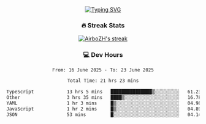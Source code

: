 
<div align="center">
  <a href="https://git.io/typing-svg"><img src="https://readme-typing-svg.demolab.com?font=Fira+Code&size=30&pause=1000&color=33F7F5&center=true&vCenter=true&width=435&lines=Hi+there+%F0%9F%91%8B+I+am+AirboZH+;Welcome+to+my+Github" alt="Typing SVG" /></a>

<h3>🔥 Streak Stats</h3>

<!-- GitHub Readme Streak Stats - https://github.com/DenverCoder1/github-readme-streak-stats -->
<p>
  <a href="https://github.com/DenverCoder1/github-readme-streak-stats">
    <img title="🔥 Get streak stats for your profile at git.io/streak-stats" alt="AirboZH's streak" src="https://streak-stats.demolab.com/?user=AirboZH&theme=monokai-metallian&hide_border=true"/>
  </a>
</p>

<h3>💻 Dev Hours</h3>
<!--START_SECTION:waka-->

```txt
From: 16 June 2025 - To: 23 June 2025

Total Time: 21 hrs 23 mins

TypeScript            13 hrs 5 mins   ███████████████▒░░░░░░░░░   61.23 %
Other                 3 hrs 35 mins   ████▒░░░░░░░░░░░░░░░░░░░░   16.78 %
YAML                  1 hr 3 mins     █▒░░░░░░░░░░░░░░░░░░░░░░░   04.98 %
JavaScript            1 hr 2 mins     █▒░░░░░░░░░░░░░░░░░░░░░░░   04.89 %
JSON                  53 mins         █░░░░░░░░░░░░░░░░░░░░░░░░   04.14 %
```

<!--END_SECTION:waka-->
</div>  
